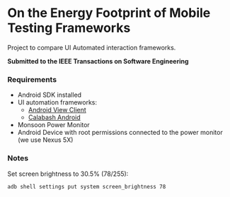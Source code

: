 # On the Energy Footprint of Mobile Testing Frameworks

Project to compare UI Automated interaction frameworks.

**Submitted to the IEEE Transactions on Software Engineering**

### Requirements

- Android SDK installed
- UI automation frameworks:
  - [Android View Client](https://github.com/dtmilano/AndroidViewClient)
  - [Calabash Android](https://calaba.sh/)
- Monsoon Power Monitor
- Android Device with root permissions connected to the power monitor (we use Nexus 5X)

### Notes

Set screen brightness to 30.5\% (78/255):

```
adb shell settings put system screen_brightness 78
```
